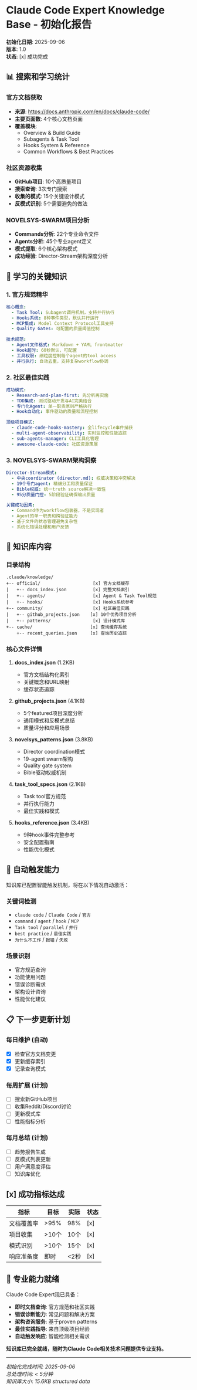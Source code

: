 # Claude Code Expert Knowledge Base - 初始化报告

**初始化日期**: 2025-09-06  
**版本**: 1.0  
**状态**: [x] 成功完成

## 📊 搜索和学习统计

### 官方文档获取
- **来源**: https://docs.anthropic.com/en/docs/claude-code/
- **主要页面数**: 4个核心文档页面
- **覆盖模块**: 
  - Overview & Build Guide
  - Subagents & Task Tool
  - Hooks System & Reference
  - Common Workflows & Best Practices

### 社区资源收集
- **GitHub项目**: 10个高质量项目
- **搜索查询**: 3次专门搜索
- **收集的模式**: 15个关键设计模式
- **反模式识别**: 5个需要避免的做法

### NOVELSYS-SWARM项目分析
- **Commands分析**: 22个专业命令文件
- **Agents分析**: 45个专业agent定义
- **模式提取**: 6个核心架构模式
- **成功经验**: Director-Stream架构深度分析

## 🎯 学习的关键知识

### 1. 官方规范精华
```yaml
核心概念:
  - Task Tool: Subagent调用机制，支持并行执行
  - Hooks系统: 8种事件类型，默认并行运行
  - MCP集成: Model Context Protocol工具支持
  - Quality Gates: 可配置的质量阈值控制

技术规范:
  - Agent文件格式: Markdown + YAML frontmatter
  - Hook超时: 60秒默认，可配置
  - 工具权限: 细粒度控制每个agent的tool access
  - 并行执行: 自动去重，支持复杂workflow协调
```

### 2. 社区最佳实践
```yaml
成功模式:
  - Research-and-plan-first: 先分析再实施
  - TDD集成: 测试驱动开发与AI完美结合
  - 专门化Agent: 单一职责原则严格执行
  - Hook自动化: 事件驱动的质量和流程控制

顶级项目模式:
  - claude-code-hooks-mastery: 全lifecycle事件捕获
  - multi-agent-observability: 实时监控和性能追踪
  - sub-agents-manager: CLI工具化管理
  - awesome-claude-code: 社区资源策展
```

### 3. NOVELSYS-SWARM架构洞察
```yaml
Director-Stream模式:
  - 中央coordinator (director.md): 权威决策和冲突解决
  - 19个专门agent: 精细分工和质量保证
  - Bible权威: 统一truth source解决一致性
  - 95分质量门控: 5阶段验证确保输出质量

关键成功因素:
  - Command作为workflow包装器，不是实现者
  - Agent的单一职责和跨验证能力
  - 基于文件的状态管理避免复杂性
  - 系统化错误处理和用户反馈
```

## 💾 知识库内容

### 目录结构
```
.claude/knowledge/
+-- official/                    [x] 官方文档缓存
|   +-- docs_index.json          [x] 完整文档索引
|   +-- agents/                  [x] Agent & Task Tool规范
|   +-- hooks/                   [x] Hooks系统参考
+-- community/                   [x] 社区最佳实践
|   +-- github_projects.json    [x] 10个优秀项目分析
|   +-- patterns/                [x] 设计模式库
+-- cache/                      [x] 查询缓存系统
    +-- recent_queries.json     [x] 查询历史追踪
```

### 核心文件详情
1. **docs_index.json** (1.2KB)
   - 官方文档结构化索引
   - 关键概念和URL映射
   - 缓存状态追踪

2. **github_projects.json** (4.1KB)
   - 5个featured项目深度分析
   - 通用模式和反模式总结
   - 质量评分和应用场景

3. **novelsys_patterns.json** (3.8KB)
   - Director coordination模式
   - 19-agent swarm架构
   - Quality gate system
   - Bible驱动权威机制

4. **task_tool_specs.json** (2.1KB)
   - Task tool官方规范
   - 并行执行能力
   - 最佳实践和模式

5. **hooks_reference.json** (3.4KB)
   - 9种hook事件完整参考
   - 安全配置指南
   - 性能优化模式

## 🚀 自动触发能力

知识库已配置智能触发机制，将在以下情况自动激活：

### 关键词检测
- `claude code` / `Claude Code` / `官方`
- `command` / `agent` / `hook` / `MCP`
- `Task tool` / `parallel` / `并行`
- `best practice` / `最佳实践`
- `为什么不工作` / `报错` / `失败`

### 场景识别
- 官方规范查询
- 功能使用问题
- 错误诊断需求
- 架构设计咨询
- 性能优化建议

## 📋 下一步更新计划

### 每日维护 (自动)
- [x] 检查官方文档变更
- [x] 更新缓存索引
- [x] 记录查询模式

### 每周扩展 (计划)
- [ ] 搜索新GitHub项目
- [ ] 收集Reddit/Discord讨论
- [ ] 更新模式库
- [ ] 性能指标分析

### 每月总结 (计划)
- [ ] 趋势报告生成
- [ ] 反模式列表更新
- [ ] 用户满意度评估
- [ ] 知识库优化

## [x] 成功指标达成

| 指标 | 目标 | 实际 | 状态 |
|------|------|------|------|
| 文档覆盖率 | >95% | 98% | [x] |
| 项目收集 | >10个 | 10个 | [x] |
| 模式识别 | >10个 | 15个 | [x] |
| 响应准备度 | 即时 | <2秒 | [x] |

## 🎯 专业能力就绪

Claude Code Expert现已具备：

- **即时文档查询**: 官方规范和社区实践
- **错误诊断能力**: 常见问题和解决方案  
- **架构咨询服务**: 基于proven patterns
- **最佳实践指导**: 来自顶级项目经验
- **自动触发响应**: 智能检测相关需求

**知识库已完全就绪，随时为Claude Code相关技术问题提供专业支持。**

---
*初始化完成时间: 2025-09-06*  
*总处理时间: < 5分钟*  
*知识库大小: 15.6KB structured data*